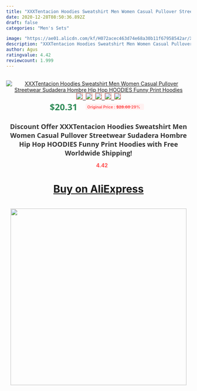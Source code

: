 ```yaml
---
title: "XXXTentacion Hoodies Sweatshirt Men Women Casual Pullover Streetwear Sudadera Hombre Hip Hop HOODIES Funny Print Hoodies"
date: 2020-12-28T08:50:36.892Z
draft: false
categories: "Men's Sets"

image: "https://ae01.alicdn.com/kf/H072acec463d74e68a30b11f67958542ar/XXXTentacion-Hoodies-Sweatshirt-Men-Women-Casual-Pullover-Streetwear-Sudadera-Hombre-Hip-Hop-HOODIES-Funny-Print-Hoodies.png_220x220.png"
description: "XXXTentacion Hoodies Sweatshirt Men Women Casual Pullover Streetwear Sudadera Hombre Hip Hop HOODIES Funny Print Hoodies"
author: Agus
ratingvalue: 4.42
reviewcount: 1.999
---
```

<br>
<div style="text-align: center;">
<a href="https://s.click.aliexpress.com/e/_9uSDWN" target="_blank" rel="nofollow noopener noreferrer"><img alt="XXXTentacion Hoodies Sweatshirt Men Women Casual Pullover Streetwear Sudadera Hombre Hip Hop HOODIES Funny Print Hoodies" class="magnifier-image" src="https://ae01.alicdn.com/kf/H072acec463d74e68a30b11f67958542ar/XXXTentacion-Hoodies-Sweatshirt-Men-Women-Casual-Pullover-Streetwear-Sudadera-Hombre-Hip-Hop-HOODIES-Funny-Print-Hoodies.png_220x220.png_640x640.jpg">
<br>
<img style="border:1px solid salmon" src="https://ae01.alicdn.com/kf/H072acec463d74e68a30b11f67958542ar/XXXTentacion-Hoodies-Sweatshirt-Men-Women-Casual-Pullover-Streetwear-Sudadera-Hombre-Hip-Hop-HOODIES-Funny-Print-Hoodies.png_120x120.jpg">&nbsp;&nbsp;<img style="border:1px solid salmon" src="https://ae01.alicdn.com/kf/H4810860553fd4d47bd8df6d3f88e7d1aw/XXXTentacion-Hoodies-Sweatshirt-Men-Women-Casual-Pullover-Streetwear-Sudadera-Hombre-Hip-Hop-HOODIES-Funny-Print-Hoodies.png_120x120.jpg">&nbsp;&nbsp;<img style="border:1px solid salmon" src="https://ae01.alicdn.com/kf/H71a6729a1f634eedabff0b9ddfd7ec62e/XXXTentacion-Hoodies-Sweatshirt-Men-Women-Casual-Pullover-Streetwear-Sudadera-Hombre-Hip-Hop-HOODIES-Funny-Print-Hoodies.png_120x120.jpg">&nbsp;&nbsp;<img style="border:1px solid salmon" src="https://ae01.alicdn.com/kf/H7b262a707ac0475994367b72bf603f8aQ/XXXTentacion-Hoodies-Sweatshirt-Men-Women-Casual-Pullover-Streetwear-Sudadera-Hombre-Hip-Hop-HOODIES-Funny-Print-Hoodies.png_120x120.jpg">&nbsp;&nbsp;<img style="border:1px solid salmon" src="https://ae01.alicdn.com/kf/Hed162e3343dd4bcd99a64834ed335a38k/XXXTentacion-Hoodies-Sweatshirt-Men-Women-Casual-Pullover-Streetwear-Sudadera-Hombre-Hip-Hop-HOODIES-Funny-Print-Hoodies.png_120x120.jpg"></a></div><br0>
<div style="text-align: center;"><span style="background-color: white; border: 0px; box-sizing: border-box; color: seagreen; display: inline-block; font-family: &quot;open sans&quot; , &quot;arial&quot; , &quot;helvetica&quot; , sans-serif , &quot;heiti&quot;; font-size: 24px; font-stretch: inherit; font-weight: 700; line-height: inherit; margin: 0px 10px 0px 0px; padding: 0px; vertical-align: middle;">$20.31 </span>
<span style="background: rgb(255 , 241 , 241); border-radius: 3px; border: 0px; box-sizing: border-box; color: #ff4747; display: inline-block; font-family: inherit; font-size: 12px; font-stretch: inherit; font-style: inherit; font-variant: inherit; font-weight: 600; line-height: inherit; margin: 0px; padding: 2px 5px; transform: scale(0.9); vertical-align: middle;">Original Price : <b style="text-decoration: line-through;">$28.60 </b> 29%&nbsp;&nbsp;</span></div>
<h1 style="color: #333333; display: inline-block; font-family: &quot;open sans&quot; , &quot;arial&quot; , &quot;helvetica&quot; , sans-serif , &quot;heiti&quot;; font-size: 18px; font-stretch: inherit; font-weight: 700; text-align: center;">Discount Offer XXXTentacion Hoodies Sweatshirt Men Women Casual Pullover Streetwear Sudadera Hombre Hip Hop HOODIES Funny Print Hoodies with Free Worldwide Shipping!</h1>
<div style="color: #ff4747; text-align: center;">
<img src="https://4.bp.blogspot.com/-M0ZcTcb-5uY/XleCXlxnR4I/AAAAAAAAAEc/OrjgMkXV1oMQFaCRZj5HQwOCBcu3w1FegCPcBGAYYCw/s1600/star.png" style="height: 15px;">&nbsp;<b>4.42</b></div>
<div class="button_cont" align="center"><a class="buynow_a" href="https://s.click.aliexpress.com/e/_9uSDWN" target="_blank" rel="nofollow noopener noreferrer"><H1>Buy on AliExpress</H1></a></div><br>
<div class="separator" style="clear: both; text-align: center;">
<img src="https://lh3.googleusercontent.com/-pTy5HemUv9M/XlePHvY0dAI/AAAAAAAAAE4/0nX5iRUoIWY8eMW9Dpxeirr157OZliDIgCLcBGAsYHQ/s1600/badge.gif" width="480">
</div>
